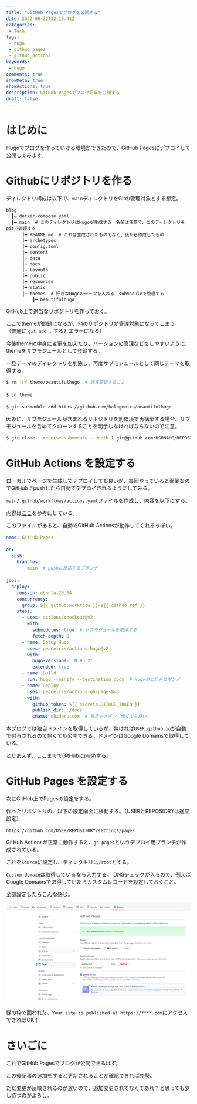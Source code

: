 ```yaml
---
title: "GitHub Pagesでブログを公開する"
date: 2022-06-22T12:19:41Z
categories:
 - Tech
tags:
 - hugo
 - github_pages
 - github_actions
keywords:
 - hugo
comments: true
showMeta: true
showActions: true
description: GitHub Pagesでブログ記事を公開する
draft: false
---
```


# はじめに
Hugoでブログを作っていける環境ができたので、GitHub Pagesにデプロイして公開してみます。

# Githubにリポジトリを作る
ディレクトリ構成は以下で、`main`ディレクトリをGitの管理対象とする想定。
```
blog
  ┃━ docker-compose.yaml
  ┃━ main  # このディレクトリはHugoが生成する　名前は任意で、このディレクトリをgitで管理する
      ┃━ README.md  # これは生成されたものでなく、後から作成したもの
      ┃━ archetypes
      ┃━ config.toml
      ┃━ content
      ┃━ data
      ┃━ docs
      ┃━ layouts
      ┃━ public
      ┃━ resources
      ┃━ static
      ┃━ themes  # 好きなHugoのテーマを入れる　submoduleで管理する
          ┃━ beautifulhugo
```

GitHub上で適当なリポジトリを作っておく。

ここでthemeが問題になるが、他のリポジトリが管理対象になってしまう。
（普通に `git add .` するとエラーになる）

今後themeの中身に変更を加えたり、バージョンの管理などをしやすいように、themeをサブモジュールとして登録する。

一旦テーマのディレクトリを削除し、再度サブモジュールとして同じテーマを取得する。

```bash
$ rm -rf theme/beautifulhugo  # 適宜変更すること

$ cd theme

$ git submodule add https://github.com/halogenica/beautifulhugo
```

因みに、サブモジュールが含まれるリポジトリを別環境で再構築する場合、サブモジュールを含めてクローンすることを明示しなければならないので注意。

```bash
$ git clone --recurse-submodule --depth 1 git@github.com:USRNAME/REPOSITORY.git
```

# GitHub Actions を設定する
ローカルでページを生成してデプロイしても良いが、毎回やっていると面倒なのでGitHubにpushしたら自動でデプロイされるようにしてみる。

`main/.github/workflows/actions.yaml`ファイルを作成し、内容を以下にする。

内容は[ここ](https://github.com/peaceiris/actions-hugo)を参考にしている。

このファイルがあると、自動でGitHub Actionsが動作してくれるっぽい。

```actions.yaml
name: GitHub Pages

on:
  push:
    branches:
      - main  # pushに反応するブランチ

jobs:
  deploy:
    runs-on: ubuntu-20.04
    concurrency:
      group: ${{ github.workflow }}-${{ github.ref }}
    steps:
      - uses: actions/checkout@v2
        with:
          submodules: true  # サブモジュールを取得する
          fetch-depth: 0
      - name: Setup Hugo
        uses: peaceiris/actions-hugo@v2
        with:
          hugo-versions: '0.93.2'
          extended: true
      - name: Build
        run: hugo --minify --destination docs  # Hugoのビルドコマンド
      - name: Deploy
        uses: peaceiris/actions-gh-pages@v3
        with:
          github_token: ${{ secrets.GITHUB_TOKEN }}
          publish_dir: ./docs
          cname: shidaru.com  # 独自ドメイン（無くても良い）
```

本ブログでは独自ドメインを取得しているが、無ければ`USER.github.io`が自動で付与されるので無くても公開できる。ドメインはGoogle Domainsで取得している。

とりあえず、ここまででGitHubにpushする。

# GitHub Pages を設定する
次にGitHub上でPagesの設定をする。

作ったリポジトリの、以下の設定画面に移動する。（USERとREPOSIORYは適宜設定）

`https://github.com/USER/REPOSITORY/settings/pages`

GitHub Actionsが正常に動作すると、`gh-pages`というデプロイ用ブランチが作成されている。

これを`Source`に設定し、ディレクトリは`/root`とする。

`Custom domain`は取得しているなら入力する。
DNSチェックが入るので、例えばGoogle Domainsで取得していたらカスタムレコードを設定しておくこと。

全部設定したらこんな感じ。

![actions](/images/deploy_github_pages/github_pages_config.png)

緑の枠で囲われた、`Your site is published at https://****.com`にアクセスできればOK！

# さいごに
これでGitHub Pagesでブログが公開できるはず。

この後記事の追加をすると更新されることが確認できれば完璧。

ただ変更が反映されるのが遅いので、追加変更されてなくてあれ？と思っても少し待つのがよろし。
